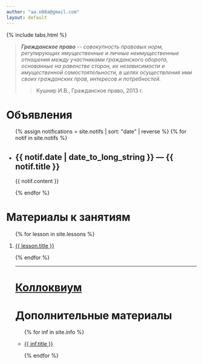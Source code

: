 ```yaml
---
author: "aa.n08a@gmail.com"
layout: default
---
```


{% include tabs.html %}

> _**Гражданское право** -- совокупность правовых норм, регулирующих
> имущественные и личные неимущественные отношения между участниками
> гражданского оборота, основанные на равенстве сторон, их независимости и
> имущественной самостоятельности, в целях осуществления ими своих гражданских
> прав, интересов и потребностей._
>
> > Кушнир И.В., Гражданское право, 2013 г.

<h1>Объявления</h1>

<ul>

{% assign notifications = site.notifs | sort: "date" | reverse %}
{% for notif in site.notifs %}

  <li>
    <h2>{{ notif.date | date_to_long_string }} &mdash; {{ notif.title }}</h2>
    {{ notif.content }}
  </li>

{% endfor %}

</ul>

<h1>Материалы к занятиям</h1>

<ol>

{% for lesson in site.lessons %}

  <li>
    <a href="{{ lesson.url }}">
      {{ lesson.title }}
    </a>
  </li>

{% endfor %}

<hr />

<h1><a href="/colloc">Коллоквиум</a></h1>

<h1>Дополнительные материалы</h1>

<ul>

{% for inf in site.info %}

  <li>
    <a href="{{ inf.url }}">
      {{ inf.title }}
    </a>
  </li>

{% endfor %}

</ul>

<script>
// Get the element with id="defaultOpen" and click on it
document.getElementById("defaultOpen").click();
</script>
